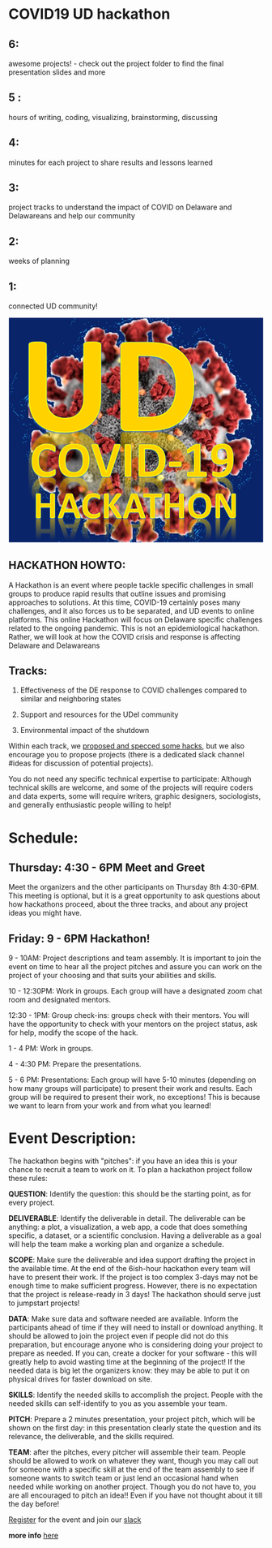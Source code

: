 # COVID19 UD hackathon

## 6:
awesome projects! - check out the project folder to find the final presentation slides and more

## 5 : 
hours of writing, coding, visualizing, brainstorming, discussing 

## 4: 
minutes for each project to share results and lessons learned

## 3: 
project tracks to understand the impact of COVID on Delaware and Delawareans and help our community

## 2:
weeks of planning

## 1: 
connected UD community! 

![hackathon Logo](unnamed.png)

## HACKATHON HOWTO:

A Hackathon is an event where people tackle specific challenges in small groups to produce rapid results that outline issues and promising approaches to solutions. At this time, COVID-19 certainly poses many challenges, and it also forces us to be separated, and  UD events to online platforms. This online Hackathon will focus on Delaware specific challenges related to the ongoing pandemic. This is not an epidemiological hackathon. Rather, we will look at how the COVID crisis and response is affecting Delaware and Delawareans

## Tracks: 
1. Effectiveness of the DE response to COVID challenges compared to similar and neighboring states

2. Support and resources for the UDel community

3. Environmental impact of the shutdown 

Within each track, we [proposed and specced some hacks](projects/README.md), but we also encourage you to propose projects (there is a dedicated slack channel \#ideas for discussion of potential projects). 

You do not need any specific technical expertise to participate: Although technical skills are welcome, and some of the projects will require coders and data experts, some will require writers, graphic designers, sociologists, and generally enthusiastic people willing to help! 


# Schedule:

## Thursday: 4:30 - 6PM Meet and Greet

Meet the organizers and the other participants on Thursday 8th 4:30-6PM. This meeting is optional, but it is a great opportunity to ask questions about how hackathons proceed, about the three tracks, and about any project ideas you might have. 


## Friday: 9 - 6PM Hackathon!

9 - 10AM: Project descriptions and team assembly. It is important to join the event on time to hear all the project pitches and assure you can work on the project of your choosing and that suits your abilities and skills. 


10 - 12:30PM: Work in groups. Each group will have a designated zoom chat room and designated mentors.

12:30 - 1PM: Group check-ins: groups check with their mentors. You will have the opportunity to check with your mentors on the project status, ask for help, modify the scope of the hack.

1 - 4 PM: Work in groups.

4 - 4:30 PM: Prepare the presentations.

5 - 6 PM: Presentations: Each group will have 5-10 minutes (depending on how many groups will participate) to present their work and results. Each group will be required to present their work, no exceptions! This is because we want to learn from your work and from what you learned! 


# Event Description:

The hackathon begins with "pitches": if you have an idea this is your chance to recruit a team to work on it. To plan a hackathon project follow these rules: 

**QUESTION**: Identify the question: this should be the starting point, as for every project.

**DELIVERABLE**: Identify the deliverable in detail. The deliverable can be anything: a plot, a visualization, a web app, a code that does something specific, a dataset, or a scientific conclusion. Having a deliverable as a goal will help the team make a working plan and organize a schedule.

**SCOPE**: Make sure the deliverable and idea support drafting the project in the available time. At the end of the 6ish-hour hackathon every team will have to present their work. If the project is too complex 3-days may not be enough time to make sufficient progress. However, there is no expectation that the project is release-ready in 3 days! The hackathon should serve just to jumpstart projects!

**DATA**: Make sure data and software needed are available. Inform the participants ahead of time if they will need to install or download anything. It should be allowed to join the project even if people did not do this preparation, but encourage anyone who is considering doing your project to prepare as needed. If you can, create a docker for your software - this will greatly help to avoid wasting time at the beginning of the project! If the needed data is big let the organizers know: they may be able to put it on physical drives for faster download on site.

**SKILLS**: Identify the needed skills to accomplish the project. People with the needed skills can self-identify to you as you assemble your team. 

**PITCH**: Prepare a 2 minutes presentation, your project pitch, which will be shown on the first day: in this presentation clearly state the question and its relevance, the deliverable, and the skills required. 

**TEAM**: after the pitches, every pitcher will assemble their team. People should be allowed to work on whatever they want, though you may call out for someone with a specific skill at the end of the team assembly to see if someone wants to switch team or just lend an occasional hand when needed while working on another project.
Though you do not have to, you are all encouraged to pitch an idea!! Even if you have not thought about it till the day before!

[Register](https://forms.gle/V8avSVxczyP2M8aL8) for the event and join our [slack](https://join.slack.com/t/udcovidhackathon/shared_invite/zt-dwgjrohv-b3MCkdDFk5fokbjdzMFuSA)

**more info** [here](https://slides.com/federicabianco/ud-covid-hackathon)
